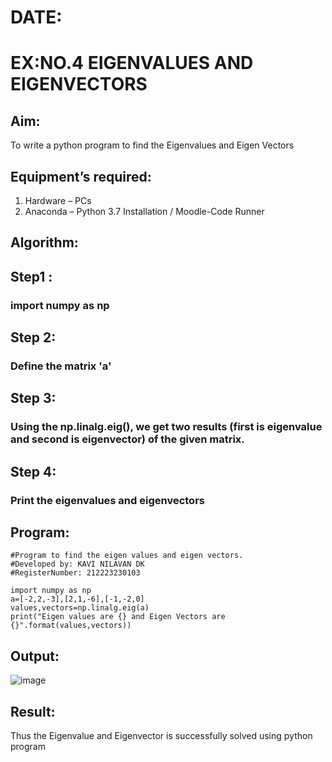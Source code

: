 # DATE:

# EX:NO.4 EIGENVALUES AND EIGENVECTORS

## Aim:
To write a python program to find the Eigenvalues and Eigen Vectors

## Equipment’s required:
1. 	Hardware – PCs
2. 	Anaconda – Python 3.7 Installation / Moodle-Code Runner
## Algorithm:

## Step1 : 
### import numpy as np
## Step 2: 
### Define the matrix 'a'
## Step 3: 
### Using the np.linalg.eig(),  we get two results (first is eigenvalue and second is eigenvector) of the given matrix.
## Step 4: 
### Print the eigenvalues and eigenvectors


## Program:


```
#Program to find the eigen values and eigen vectors.
#Developed by: KAVI NILAVAN DK
#RegisterNumber: 212223230103

import numpy as np
a=[-2,2,-3],[2,1,-6],[-1,-2,0]
values,vectors=np.linalg.eig(a)
print("Eigen values are {} and Eigen Vectors are {}".format(values,vectors))
```


## Output:
![image](https://github.com/user-attachments/assets/0b186b97-acde-41a1-ac46-e8b5cae7f63c)


## Result:
Thus the Eigenvalue and Eigenvector is successfully solved using python program
